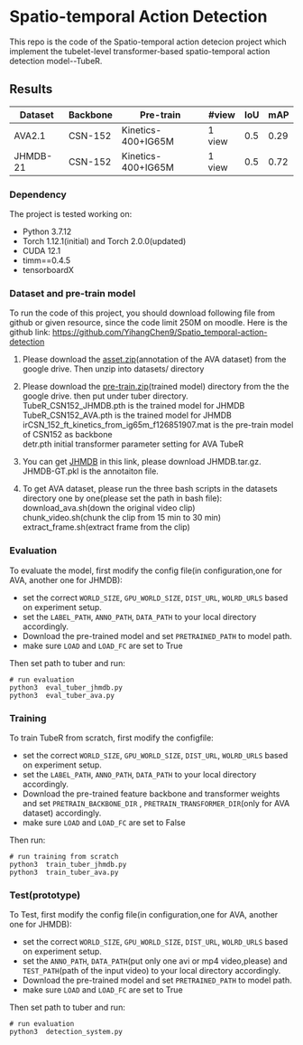 # Spatio-temporal Action Detection

This repo is the code of the Spatio-temporal action detecion project which implement the tubelet-level transformer-based spatio-temporal action detection model--TubeR. 

## Results

| Dataset  |  Backbone | Pre-train  | #view  | IoU   | mAP  |
| ------------ | ------------ | ------------ | ------------ | ------------ | ------------ |
| AVA2.1  | CSN-152  | Kinetics-400+IG65M  | 1 view  | 0.5  | 0.29  |
| JHMDB-21  |  CSN-152 |  Kinetics-400+IG65M | 1 view  |   0.5  | 0.72|


### Dependency
The project is tested working on:
- Python 3.7.12
- Torch 1.12.1(initial) and Torch 2.0.0(updated)
- CUDA 12.1
- timm==0.4.5 
- tensorboardX

### Dataset and pre-train model
To run the code of this project, you should download following file from github or given resource, since the code limit 250M on moodle.
Here is the github link:
https://github.com/YihangChen9/Spatio_temporal-action-detection

1. Please download the [asset.zip](https://drive.google.com/file/d/1u2Vr_PBVb3M-cN7pj-F-yMVAuMENhKl3/view?usp=share_link)(annotation of the AVA dataset) from the google drive. Then unzip into datasets/ directory
2. Please download the [pre-train.zip](https://drive.google.com/file/d/1xoFLJhxRlfLW9xNM1Txer7H3BNWgDYpu/view?usp=share_link)(trained model) directory from the the google drive. then put under tuber directory.    
   TubeR_CSN152_JHMDB.pth is the trained model for JHMDB  
   TubeR_CSN152_AVA.pth is the trained model for JHMDB  
   irCSN_152_ft_kinetics_from_ig65m_f126851907.mat is the pre-train model of CSN152 as backbone  
   detr.pth initial transformer parameter setting for AVA TubeR  

3. You can get [JHMDB](https://drive.google.com/file/d/1JFZomNYiTkfmjPX1M6syVAHCTm0jRtmj/view?usp=share_link) in this link, please download JHMDB.tar.gz. JHMDB-GT.pkl is the annotaiton file.
  

4. To get AVA dataset, please run the three bash scripts in the datasets directory one by one(please set the path in bash file):  
   download_ava.sh(down the original video clip)  
   chunk_video.sh(chunk the clip from 15 min to 30 min)  
   extract_frame.sh(extract frame from the clip)  



### Evaluation
To evaluate the model, first modify the config file(in configuration,one for AVA, another one for JHMDB):
- set the correct `WORLD_SIZE`, `GPU_WORLD_SIZE`, `DIST_URL`, `WOLRD_URLS` based on experiment setup.
- set the `LABEL_PATH`, `ANNO_PATH`, `DATA_PATH` to your local directory accordingly.
- Download the pre-trained model and set `PRETRAINED_PATH` to model path.
- make sure `LOAD` and `LOAD_FC` are set to True

Then set path to tuber and run:
```
# run evaluation
python3  eval_tuber_jhmdb.py
python3  eval_tuber_ava.py

```

### Training
To train TubeR from scratch, first modify the configfile:
- set the correct `WORLD_SIZE`, `GPU_WORLD_SIZE`, `DIST_URL`, `WOLRD_URLS` based on experiment setup.
- set the `LABEL_PATH`, `ANNO_PATH`, `DATA_PATH` to your local directory accordingly.
- Download the pre-trained feature backbone and transformer weights and set `PRETRAIN_BACKBONE_DIR` , `PRETRAIN_TRANSFORMER_DIR`(only for AVA dataset) accordingly. 
- make sure `LOAD` and `LOAD_FC` are set to False
  
Then run:
```
# run training from scratch
python3  train_tuber_jhmdb.py 
python3  train_tuber_ava.py 

```

### Test(prototype)
To Test, first modify the config file(in configuration,one for AVA, another one for JHMDB):
- set the correct `WORLD_SIZE`, `GPU_WORLD_SIZE`, `DIST_URL`, `WOLRD_URLS` based on experiment setup.
- set the `ANNO_PATH`, `DATA_PATH`(put only one avi or mp4 video,please) and `TEST_PATH`(path of the input video) to your local directory accordingly.
- Download the pre-trained model and set `PRETRAINED_PATH` to model path.
- make sure `LOAD` and `LOAD_FC` are set to True

Then set path to tuber and run:
```
# run evaluation
python3  detection_system.py

```


